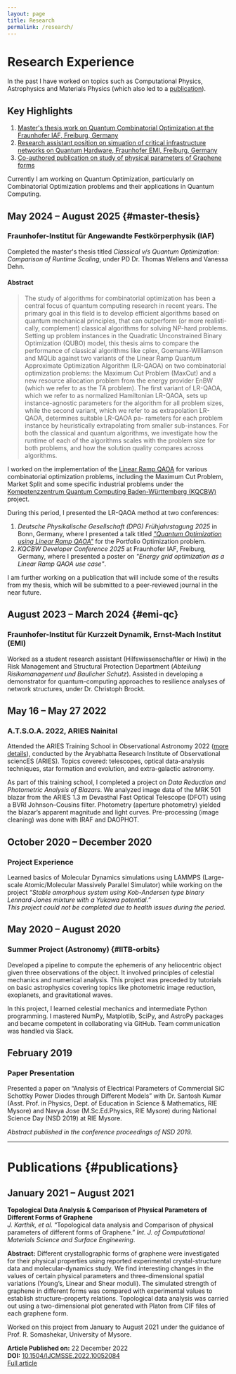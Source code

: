 ```yaml
---
layout: page
title: Research
permalink: /research/
---
```


# Research Experience

In the past I have worked on topics such as Computational Physics, Astrophysics and Materials Physics (which also led to a [publication](#publications)). 

<!-- Key highlights -->
## Key Highlights
1. [Master's thesis work on Quantum Combinatorial Optimization at the Fraunhofer IAF, Freiburg, Germany](#master-thesis)
2. [Research assistant position on simuation of critical infrastructure networks on Quantum Hardware, Fraunhofer EMI, Freiburg, Germany](#emi-qc)
3. [Co-authored publication on study of physical parameters of Graphene forms](#publications)

Currently I am working on Quantum Optimization, particularly on Combinatorial Optimization problems and their applications in Quantum Computing.


## May 2024 – August 2025 {#master-thesis}
### Fraunhofer-Institut für Angewandte Festkörperphysik (IAF)
Completed the master's thesis titled *Classical v/s Quantum Optimization: Comparison of Runtime Scaling*, under PD Dr. Thomas Wellens and Vanessa Dehn. 

#### Abstract

> The study of algorithms for combinatorial optimization has been a central focus of quantum
computing research in recent years. The primary goal in this field is to develop efficient
algorithms based on quantum mechanical principles, that can outperform (or more realisti-
cally, complement) classical algorithms for solving NP-hard problems. Setting up problem
instances in the Quadratic Unconstrained Binary Optimization (QUBO) model, this thesis
aims to compare the performance of classical algorithms like cplex, Goemans-Williamson
and MQLib against two variants of the Linear Ramp Quantum Approximate Optimization
Algorithm (LR-QAOA) on two combinatorial optimization problems: the Maximum Cut
Problem (MaxCut) and a new resource allocation problem from the energy provider EnBW
(which we refer to as the TA problem).
> The first variant of LR-QAOA, which we refer to as normalized Hamiltonian LR-QAOA,
sets up instance-agnostic parameters for the algorithm for all problem sizes, while the second
variant, which we refer to as extrapolation LR-QAOA, determines suitable LR-QAOA pa-
rameters for each problem instance by heuristically extrapolating from smaller sub-instances.
> For both the classical and quantum algorithms, we investigate how the runtime of each of
the algorithms scales with the problem size for both problems, and how the solution quality
compares across algorithms.

I worked on the implementation of the [Linear Ramp QAOA](https://arxiv.org/abs/2504.08577) for various combinatorial optimization problems, including the Maximum Cut Problem, Market Split and some specific industrial problems under the [Kompetenzzentrum Quantum Computing Baden-Württemberg (KQCBW)](https://www.iaf.fraunhofer.de/de/forscher/quantensysteme/quantencomputing/KQCBW24.html) project. 

During this period, I presented the LR-QAOA method at two conferences:
1. *Deutsche Physikalische Gesellschaft (DPG) Frühjahrstagung 2025* in Bonn, Germany, where I presented a talk titled [_"Quantum Optimization using Linear Ramp QAOA"_](https://www.dpg-verhandlungen.de/year/2025/conference/bonn/part/qi/session/12/contribution/2) for the Portfolio Optimization problem.
2. *KQCBW Developer Conference 2025* at Fraunhofer IAF, Freiburg, Germany, where I presented a poster on _"Energy grid optimization as a Linear Ramp QAOA use case"_.

I am further working on a publication that will include some of the results from my thesis, which will be submitted to a peer-reviewed journal in the near future.

## August 2023 – March 2024 {#emi-qc}
### Fraunhofer-Institut für Kurzzeit Dynamik, Ernst-Mach Institut (EMI)
Worked as a student research assistant (Hilfswissenschaftler or Hiwi) in the Risk Management and Structural Protection Department (_Abteilung Risikomanagement und Baulicher Schutz_). Assisted in developing a demonstrator for quantum-computing approaches to resilience analyses of network structures, under Dr. Christoph Brockt.

## May 16 – May 27 2022
### A.T.S.O.A. 2022, ARIES Nainital
Attended the ARIES Training School in Observational Astronomy 2022 ([more details](https://www.aries.res.in/atsoa2022/)), conducted by the Aryabhatta Research Institute of Observational sciencES (ARIES). Topics covered: telescopes, optical data-analysis techniques, star formation and evolution, and extra-galactic astronomy.

As part of this training school, I completed a project on _Data Reduction and Photometric Analysis of Blazars_. We analyzed image data of the MRK 501 blazar from the ARIES 1.3 m Devasthal Fast Optical Telescope (DFOT) using a BVRI Johnson–Cousins filter. Photometry (aperture photometry) yielded the blazar’s apparent magnitude and light curves. Pre-processing (image cleaning) was done with IRAF and DAOPHOT.


## October 2020 – December 2020
### Project Experience
Learned basics of Molecular Dynamics simulations using LAMMPS (Large-scale Atomic/Molecular Massively Parallel Simulator) while working on the project _“Stable amorphous system using Kob-Andersen type binary Lennard-Jones mixture with a Yukawa potential.”_  
*This project could not be completed due to health issues during the period.*


## May 2020 – August 2020
### Summer Project (Astronomy) {#IITB-orbits}
Developed a pipeline to compute the ephemeris of any heliocentric object given three observations of the object. It involved principles of celestial mechanics and numerical analysis. This project was preceded by tutorials on basic astrophysics covering topics like photometric image reduction, exoplanets, and gravitational waves.

In this project, I learned celestial mechanics and intermediate Python programming. I mastered NumPy, Matplotlib, SciPy, and AstroPy packages and became competent in collaborating via GitHub. Team communication was handled via Slack.


## February 2019
### Paper Presentation
Presented a paper on “Analysis of Electrical Parameters of Commercial SiC Schottky Power Diodes through Different Models” with Dr. Santosh Kumar (Asst. Prof. in Physics, Dept. of Education in Science & Mathematics, RIE Mysore) and Navya Jose (M.Sc.Ed.Physics, RIE Mysore) during National Science Day (NSD 2019) at RIE Mysore.

_Abstract published in the conference proceedings of NSD 2019._

---

# Publications {#publications}

## January 2021 – August 2021
**Topological Data Analysis & Comparison of Physical Parameters of Different Forms of Graphene**  
_J. Karthik, et al._ “Topological data analysis and Comparison of physical parameters of different forms of Graphene.” _Int. J. of Computational Materials Science and Surface Engineering_.

**Abstract:** Different crystallographic forms of graphene were investigated for their physical properties using reported experimental crystal-structure data and molecular-dynamics study. We find interesting changes in the values of certain physical parameters and three-dimensional spatial variations (Young’s, Linear and Shear moduli). The simulated strength of graphene in different forms was compared with experimental values to establish structure–property relations. Topological data analysis was carried out using a two-dimensional plot generated with Platon from CIF files of each graphene form.

Worked on this project from January to August 2021 under the guidance of Prof. R. Somashekar, University of Mysore.

**Article Published on:** 22 December 2022  
**DOI:** [10.1504/IJCMSSE.2022.10052084](https://doi.org/10.1504/IJCMSSE.2022.10052084)  
[Full article](https://www.inderscience.com/info/inarticle.php?artid=127980)

<!-- > **Update (31.04.22):** Reviewers’ comments received.  
> **Update (27.06.22):** Article accepted for publication. -->
